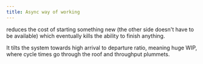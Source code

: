 ```yaml
---
title: Async way of working
---
```


reduces the cost of starting something new (the other side doesn't have to be available) which eventually kills the ability to finish anything.

It tilts the system towards high arrival to departure ratio, meaning huge WIP, where cycle times go through the roof and throughput plummets.
